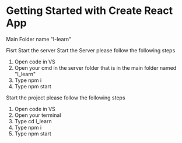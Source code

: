 # Getting Started with Create React App

Main Folder name "I-learn"

Fisrt Start the server
Start the Server please follow the following steps
1. Open code in VS
2. Open your cmd in the server folder that is in the main folder named "I_learn"
3. Type npm i
4. Type npm start


Start the project please follow the following steps
1. Open code in VS
2. Open your terminal
3. Type cd I_learn
3. Type npm i
4. Type npm start
